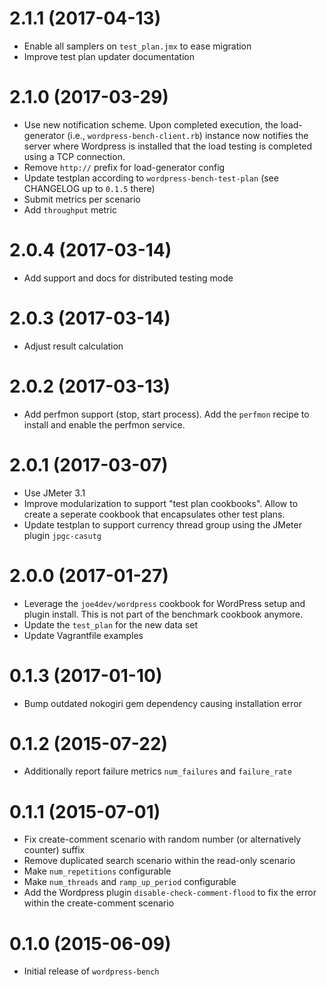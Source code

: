 # 2.1.1 (2017-04-13)

* Enable all samplers on `test_plan.jmx` to ease migration
* Improve test plan updater documentation

# 2.1.0 (2017-03-29)

* Use new notification scheme. Upon completed execution, the load-generator (i.e., `wordpress-bench-client.rb`) instance now notifies the server where Wordpress is installed that the load testing is completed using a TCP connection.
* Remove `http://` prefix for load-generator config
* Update testplan according to `wordpress-bench-test-plan` (see CHANGELOG up to `0.1.5` there)
* Submit metrics per scenario
* Add `throughput` metric

# 2.0.4 (2017-03-14)

* Add support and docs for distributed testing mode

# 2.0.3 (2017-03-14)

* Adjust result calculation

# 2.0.2 (2017-03-13)

* Add perfmon support (stop, start process). Add the `perfmon` recipe to install and enable the perfmon service.

# 2.0.1 (2017-03-07)

* Use JMeter 3.1
* Improve modularization to support "test plan cookbooks". Allow to create a seperate cookbook that encapsulates other test plans.
* Update testplan to support currency thread group using the JMeter plugin `jpgc-casutg`

# 2.0.0 (2017-01-27)

* Leverage the `joe4dev/wordpress` cookbook for WordPress setup and plugin install. This is not part of the benchmark cookbook anymore.
* Update the `test_plan` for the new data set
* Update Vagrantfile examples

# 0.1.3 (2017-01-10)

* Bump outdated nokogiri gem dependency causing installation error

# 0.1.2 (2015-07-22)

* Additionally report failure metrics `num_failures` and `failure_rate`

# 0.1.1 (2015-07-01)

* Fix create-comment scenario with random number (or alternatively counter) suffix
* Remove duplicated search scenario within the read-only scenario
* Make `num_repetitions` configurable
* Make `num_threads` and `ramp_up_period` configurable
* Add the Wordpress plugin `disable-check-comment-flood` to fix the error within the create-comment scenario

# 0.1.0 (2015-06-09)

* Initial release of `wordpress-bench`
